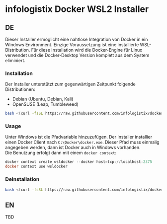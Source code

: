# infologistix Docker WSL2 Installer

## DE

Dieser Installer ermöglicht eine nahtlose Integration von Docker in ein Windows Environment. Einzige Voraussetzung ist eine installierte WSL-Distribution. Für diese Installation wird die Docker-Engine für Linux verwendet und die Docker-Desktop Version komplett aus dem System eliminiert.

### Installation

Der Installer unterstützt zum gegenwärtigen Zeitpunkt folgende Distributionen:
- Debian (Ubuntu, Debian, Kali)
- OpenSUSE (Leap, Tumbleweed)

```bash
bash <(curl -fsSL https://raw.githubusercontent.com/infologistix/docker-wsl2/main/install.sh)
```

### Usage

Unter Windows ist die Pfadvariable hinzuzufügen. Der Installer installier einen Docker Client nach `C:\Docker\docker.exe`. Dieser Pfad muss einmalig angegeben werden, dann ist Docker auch in Windows vorhanden.   
Die Benutzung erfolgt dann mit einem `docker context`:
```powershell
docker context create wsldocker --docker host=tcp://localhost:2375
docker context use wsldocker
```

### Deinstallation
```bash
bash <(curl -fsSL https://raw.githubusercontent.com/infologistix/docker-wsl2/main/uninstall.sh)
```

## EN

TBD
